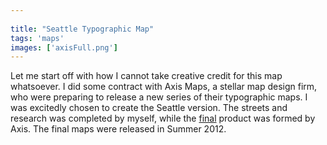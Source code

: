 ```yaml
---
 
title: "Seattle Typographic Map"
tags: 'maps'
images: ['axisFull.png']
---
```


Let me start off with how I cannot take creative credit for this map whatsoever. I did some contract with Axis Maps, a stellar map design firm, who were preparing to release a new series of their typographic maps. I was excitedly chosen to create the Seattle version. The streets and research was completed by myself, while the [final](http://store.axismaps.com/product/seattle) product was formed by Axis. The final maps were released in Summer 2012.